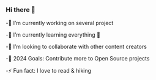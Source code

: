### Hi there 👋

<!--
**coincode7/coincode7** is a ✨ _special_ ✨ repository because its `README.md` (this file) appears on your GitHub profile.

Here are some ideas to get you started:

- 🔭 I’m currently working on ...
- 🌱 I’m currently learning ...
- 👯 I’m looking to collaborate on ...
- 🤔 I’m looking for help with ...
- 💬 Ask me about ...
- 📫 How to reach me: ...
- 😄 Pronouns: ...
- ⚡ Fun fact: ...
-->
-🔭 I’m currently working on several project

-🌱 I’m currently learning everything 🤣

-👯 I’m looking to collaborate with other content creators

-🥅 2024 Goals: Contribute more to Open Source projects

-⚡ Fun fact: I love to read & hiking
